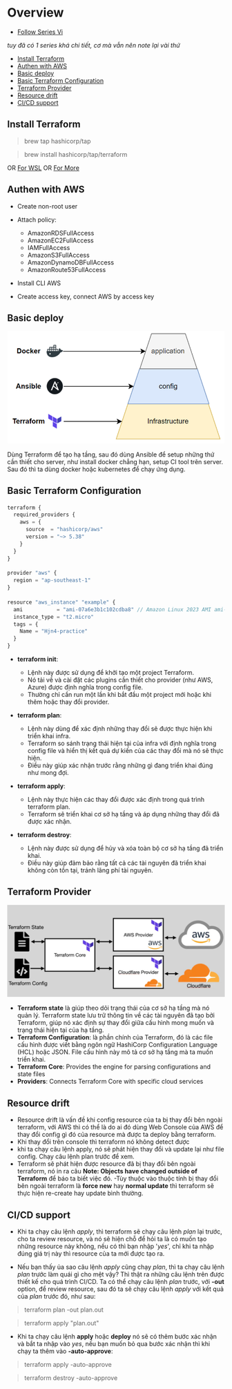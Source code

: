 # Overview

- [Follow Series Vi](https://viblo.asia/p/terraform-series-bai-1-infrastructure-as-code-va-terraform-maGK7Bqa5j2)

*tuy đã có 1 series khá chi tiết, cơ mà vẫn nên note lại vài thứ*

- [Install Terraform](#install-terraform)
- [Authen with AWS](#authen-with-aws)
- [Basic deploy](#basic-deploy)
- [Basic Terraform Configuration](#basic-terraform-configuration)
- [Terraform Provider](#terraform-provider)
- [Resource drift](#resource-drift)
- [CI/CD support](#cicd-support)

## Install Terraform

> brew tap hashicorp/tap

> brew install hashicorp/tap/terraform

OR [For WSL](https://dev.thanaism.com/2021/08/install-terraform/) OR [For More](https://developer.hashicorp.com/terraform/tutorials/aws-get-started/install-cli)

## Authen with AWS

- Create non-root user

- Attach policy:
  - AmazonRDSFullAccess
  - AmazonEC2FullAccess
  - IAMFullAccess
  - AmazonS3FullAccess
  - AmazonDynamoDBFullAccess
  - AmazonRoute53FullAccess
- Install CLI AWS
- Create access key, connect AWS by access key

## Basic deploy

![alt text](./image/overview_deploybasic.png)

Dùng Terraform để tạo hạ tầng, sau đó dùng Ansible để setup những thứ cần thiết cho server, như install docker chẳng hạn, setup CI tool trên server. Sau đó thì ta dùng docker hoặc kubernetes để chạy ứng dụng.

## Basic Terraform Configuration

```js
terraform {
  required_providers {
    aws = {
      source  = "hashicorp/aws"
      version = "~> 5.38"
    }
  }
}

provider "aws" {
  region = "ap-southeast-1"
}

resource "aws_instance" "example" {
  ami           = "ami-07a6e3b1c102cdba8" // Amazon Linux 2023 AMI ami-07a6e3b1c102cdba8 (64-bit (x86)
  instance_type = "t2.micro"
  tags = {
    Name = "Hjn4-practice"
  }
}

```

- **terraform init**:
  - Lệnh này được sử dụng để khởi tạo một project Terraform.
  - Nó tải về và cài đặt các plugins cần thiết cho provider (như AWS, Azure) được định nghĩa trong config file.
  - Thường chỉ cần run một lần khi bắt đầu một project mới hoặc khi thêm hoặc thay đổi provider.
- **terraform plan**:
  - Lệnh này dùng để xác định những thay đổi sẽ được thực hiện khi triển khai infra.
  - Terraform so sánh trạng thái hiện tại của infra với định nghĩa trong config file và hiển thị kết quả dự kiến của các thay đổi mà nó sẽ thực hiện.
  - Điều này giúp xác nhận trước rằng những gì đang triển khai đúng như mong đợi.
- **terraform apply**:
  - Lệnh này thực hiện các thay đổi được xác định trong quá trình terraform plan.
  - Terraform sẽ triển khai cơ sở hạ tầng và áp dụng những thay đổi đã được xác nhận.

- **terraform destroy**:
  - Lệnh này được sử dụng để hủy và xóa toàn bộ cơ sở hạ tầng đã triển khai.
  - Điều này giúp đảm bảo rằng tất cả các tài nguyên đã triển khai không còn tồn tại, tránh lãng phí tài nguyên.

## Terraform Provider

![alt text](./image/overview_provider.png)

- **Terraform state** là giúp theo dõi trạng thái của cơ sở hạ tầng mà nó quản lý. Terraform state lưu trữ thông tin về các tài nguyên đã tạo bởi Terraform, giúp nó xác định sự thay đổi giữa cấu hình mong muốn và trạng thái hiện tại của hạ tầng.
- **Terraform Configuration**: là phần chính của Terraform, đó là các file cấu hình được viết bằng ngôn ngữ HashiCorp Configuration Language (HCL) hoặc JSON. File cấu hình này mô tả cơ sở hạ tầng mà ta muốn triển khai.
- **Terraform Core**: Provides the engine for parsing configurations and state files
- **Providers**: Connects Terraform Core with specific cloud services

## Resource drift

- Resource drift là vấn đề khi config resource của ta bị thay đổi bên ngoài terraform, với AWS thì có thể là do ai đó dùng Web Console của AWS để thay đổi config gì đó của resource mà được ta deploy bằng terraform.
- Khi thay đổi trên console thì terraform nó không detect được
- khi ta chạy câu lệnh apply, nó sẽ phát hiện thay đổi và update lại như file config. Chạy câu lệnh plan trước để xem.
- Terraform sẽ phát hiện được resource đã bị thay đổi bên ngoài terraform, nó in ra câu **Note: Objects have changed outside of Terraform** để báo ta biết việc đó.
-Tùy thuộc vào thuộc tính bị thay đổi bên ngoài terraform là **force new** hay **normal update** thì terraform sẽ thực hiện re-create hay update bình thường.

## CI/CD support

- Khi ta chạy câu lệnh *apply*, thì terraform sẽ chạy câu lệnh *plan* lại trước, cho ta review resource, và nó sẽ hiện chỗ để hỏi ta là có muốn tạo những resource này không, nếu có thì bạn nhập '*yes*', chỉ khi ta nhập đúng giá trị này thì resource của ta mới được tạo ra.

- Nếu bạn thấy ủa sao câu lệnh *apply* cũng chạy *plan*, thì ta chạy câu lệnh *plan* trước làm quái gì cho mệt vậy? Thì thật ra những câu lệnh trên được thiết kế cho quá trình CI/CD. Ta có thể chạy câu lệnh *plan* trước, với **-out** option, để review resource, sau đó ta sẽ chạy câu lệnh *apply* với kết quả của *plan* trước đó, như sau:

> terraform plan -out plan.out

> terraform apply "plan.out"

- Khi ta chạy câu lệnh **apply** hoặc **deploy** nó sẽ có thêm bước xác nhận và bắt ta nhập vào *yes*, nếu bạn muốn bỏ qua bước xác nhận thì khi chạy ta thêm vào **-auto-approve**:

> terraform apply -auto-approve

> terraform destroy -auto-approve
